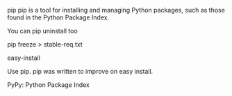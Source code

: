 pip
pip is a tool for installing and managing Python packages, such as those found in the Python Package Index.

You can pip uninstall too

pip freeze > stable-req.txt

easy-install

Use pip. pip was written to improve on easy install.

PyPy: Python Package Index